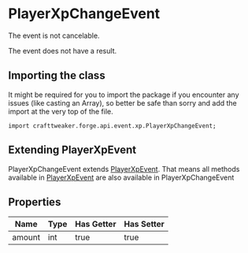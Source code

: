 # PlayerXpChangeEvent

The event is not cancelable.

The event does not have a result.

## Importing the class

It might be required for you to import the package if you encounter any issues (like casting an Array), so better be safe than sorry and add the import at the very top of the file.
```zenscript
import crafttweaker.forge.api.event.xp.PlayerXpChangeEvent;
```


## Extending PlayerXpEvent

PlayerXpChangeEvent extends [PlayerXpEvent](/forge/api/event/xp/PlayerXpEvent). That means all methods available in [PlayerXpEvent](/forge/api/event/xp/PlayerXpEvent) are also available in PlayerXpChangeEvent

## Properties

|  Name  | Type | Has Getter | Has Setter |
|--------|------|------------|------------|
| amount | int  | true       | true       |

